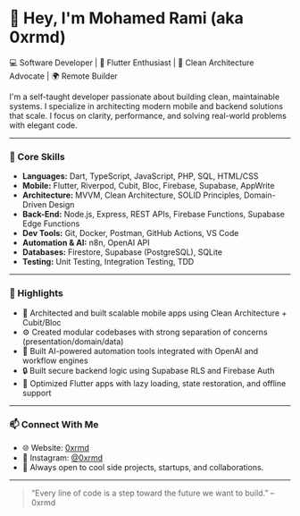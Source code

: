 # 👋 Hey, I'm Mohamed Rami (aka 0xrmd)

💻 Software Developer | 📱 Flutter Enthusiast | 🧠 Clean Architecture Advocate | 🌍 Remote Builder

I'm a self-taught developer passionate about building clean, maintainable systems. I specialize in architecting modern mobile and backend solutions that scale. I focus on clarity, performance, and solving real-world problems with elegant code.

---

### 🧠 Core Skills

- **Languages:** Dart, TypeScript, JavaScript, PHP, SQL, HTML/CSS
- **Mobile:** Flutter, Riverpod, Cubit, Bloc, Firebase, Supabase, AppWrite
- **Architecture:** MVVM, Clean Architecture, SOLID Principles, Domain-Driven Design
- **Back-End:** Node.js, Express, REST APIs, Firebase Functions, Supabase Edge Functions
- **Dev Tools:** Git, Docker, Postman, GitHub Actions, VS Code
- **Automation & AI:** n8n, OpenAI API
- **Databases:** Firestore, Supabase (PostgreSQL), SQLite
- **Testing:** Unit Testing, Integration Testing, TDD

---

### 🚀 Highlights

- 🔧 Architected and built scalable mobile apps using Clean Architecture + Cubit/Bloc
- ⚙️ Created modular codebases with strong separation of concerns (presentation/domain/data)
- 🧠 Built AI-powered automation tools integrated with OpenAI and workflow engines
- 🔒 Built secure backend logic using Supabase RLS and Firebase Auth
- 🚀 Optimized Flutter apps with lazy loading, state restoration, and offline support

---

### 📫 Connect With Me

- 🌐 Website: [0xrmd](https://0xrmd.co)
- 💬 Instagram: [@0xrmd](https://instagram.com/med.rami.dev)
- 📨 Always open to cool side projects, startups, and collaborations.

---

> “Every line of code is a step toward the future we want to build.” – 0xrmd

